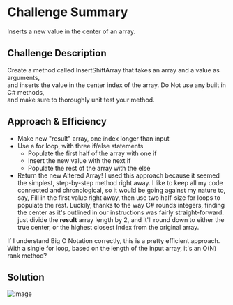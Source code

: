 # Challenge Summary
Inserts a new value in the center of an array.

## Challenge Description
Create a method called InsertShiftArray that takes an array and a value as arguments,  
and inserts the value in the center index of the array. Do Not use any built in C# methods,  
and make sure to thoroughly unit test your method.

## Approach & Efficiency
- Make new "result" array, one index longer than input
- Use a for loop, with three if/else statements
  - Populate the first half of the array with one if
  - Insert the new value with the next if
  - Populate the rest of the array with the else
- Return the new Altered Array!
I used this approach because it seemed the simplest, step-by-step method right away.
I like to keep all my code connected and chronological, so it would be going against my nature to, say,
Fill in the first value right away, then use two half-size for loops to populate the rest.
Luckily, thanks to the way C# rounds integers, finding the center as it's outlined in our instructions was
fairly straight-forward. just divide the **result** array length by 2, and it'll round down to either the true
center, or the highest closest index from the original array.  

If I understand Big O Notation correctly, this is a pretty efficient approach. With a single for loop, 
based on the length of the input array, it's an O(N) rank method?
<!-- What approach did you take? Why? What is the Big O space/time for this approach? -->

## Solution
![image](https://user-images.githubusercontent.com/31331154/76991277-8a588a00-6906-11ea-8ea1-f32fa330f562.png)

